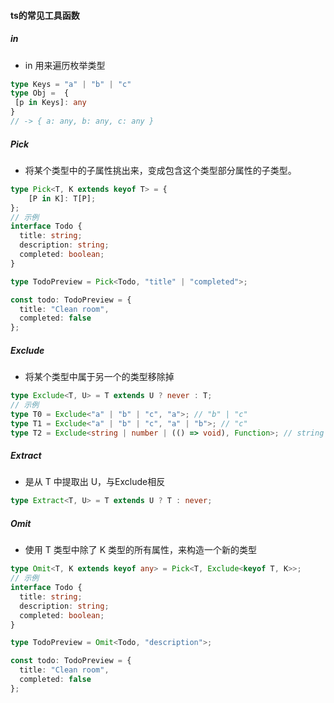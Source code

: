 #### ts的常见工具函数
##### in
- in 用来遍历枚举类型
```typescript
type Keys = "a" | "b" | "c"
type Obj =  {
 [p in Keys]: any
} 
// -> { a: any, b: any, c: any }
```
##### Pick
- 将某个类型中的子属性挑出来，变成包含这个类型部分属性的子类型。  
```typescript
type Pick<T, K extends keyof T> = {
    [P in K]: T[P];
};
// 示例
interface Todo {
  title: string;
  description: string;
  completed: boolean;
}

type TodoPreview = Pick<Todo, "title" | "completed">;

const todo: TodoPreview = {
  title: "Clean room",
  completed: false
};
```  
##### Exclude
- 将某个类型中属于另一个的类型移除掉 
```typescript
type Exclude<T, U> = T extends U ? never : T;
// 示例
type T0 = Exclude<"a" | "b" | "c", "a">; // "b" | "c"
type T1 = Exclude<"a" | "b" | "c", "a" | "b">; // "c"
type T2 = Exclude<string | number | (() => void), Function>; // string | number
```  
##### Extract
- 是从 T 中提取出 U，与Exclude相反
```typescript
type Extract<T, U> = T extends U ? T : never;
```
##### Omit
- 使用 T 类型中除了 K 类型的所有属性，来构造一个新的类型
```typescript
type Omit<T, K extends keyof any> = Pick<T, Exclude<keyof T, K>>;
// 示例
interface Todo {
  title: string;
  description: string;
  completed: boolean;
}

type TodoPreview = Omit<Todo, "description">;

const todo: TodoPreview = {
  title: "Clean room",
  completed: false
};
```    
